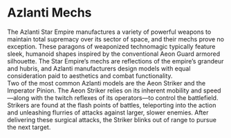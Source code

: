 

# Azlanti Mechs

The Azlanti Star Empire manufactures a variety of powerful weapons to maintain total supremacy over its sector of space, and their mechs prove no exception. These paragons of weaponized technomagic typically feature sleek, humanoid shapes inspired by the conventional Aeon Guard armored silhouette. The Star Empire’s mechs are reflections of the empire’s grandeur and hubris, and Azlanti manufacturers design models with equal consideration paid to aesthetics and combat functionality.  
Two of the most common Azlanti models are the Aeon Striker and the Imperator Pinion. The Aeon Striker relies on its inherent mobility and speed—along with the twitch reflexes of its operators—to control the battlefield. Strikers are found at the flash points of battles, teleporting into the action and unleashing flurries of attacks against larger, slower enemies. After delivering these surgical attacks, the Striker blinks out of range to pursue the next target.